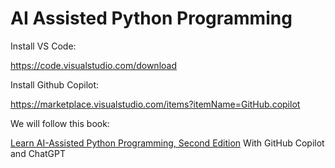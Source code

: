 # AI Assisted Python Programming

Install VS Code:

https://code.visualstudio.com/download

Install Github Copilot:

https://marketplace.visualstudio.com/items?itemName=GitHub.copilot

We will follow this book:

[Learn AI-Assisted Python Programming, Second Edition](https://www.manning.com/books/learn-ai-assisted-python-programming-second-edition) 
With GitHub Copilot and ChatGPT

